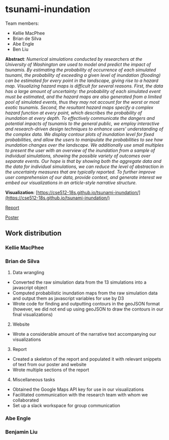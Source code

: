 # tsunami-inundation

Team members:

- Kellie MacPhee
- Brian de Silva
- Abe Engle
- Ben Liu

**Abstract**: *Numerical simulations conducted by researchers at the University of Washington are used to model and predict the impact of tsunamis. By estimating the probability of occurrence of each simulated tsunami, the probability of exceeding a given level of inundation (flooding) can be estimated for every point in the landscape, giving rise to a hazard map. Visualizing hazard maps is difficult for several reasons. First, the data has a large amount of uncertainty: the probability of each simulated event must be estimated, and the hazard maps are also generated from a limited pool of simulated events, thus they may not account for the worst or most exotic tsunamis. Second, the resultant hazard maps specify a complex hazard function at every point, which describes the probability of inundation at every depth.
To effectively communicate the dangers and potential impacts of tsunamis to the general public, we employ interactive and research-driven design techniques to enhance users' understanding of the complex data. We display contour plots of inundation level for fixed probabilities, and allow the users to manipulate the probabilities to see how inundation changes over the landscape. We additionally use small multiples to present the user with an overview of the inundation from a sample of individual simulations, showing the possible variety of outcomes over separate events. Our hope is that by showing both the aggregate data and the data for individual simulations, we can reduce the level of abstraction in the uncertainty measures that are typically reported. To further improve user comprehension of our data, provide context, and generate interest we embed our visualizations in an article-style narrative structure.*

**Visualization**: [https://cse512-18s.github.io/tsunami-inundation/](https://cse512-18s.github.io/tsunami-inundation/)

[Report](report/report.pdf)

[Poster](poster/poster.pdf)

## Work distribution

### Kellie MacPhee

### Brian de Silva
1. Data wrangling
  * Converted the raw simulation data from the 13 simulations into a javascript object
  * Computed probabilistic inundation maps from the raw simulation data and output them as javascript variables for use by D3
  * Wrote code for finding and outputting contours in the geoJSON format (however, we did not end up using geoJSON to draw the contours in our final visualizations)
2. Website
  * Wrote a considerable amount of the narrative text accompanying our visualizations
3. Report
  * Created a skeleton of the report and populated it with relevant snippets of text from our poster and website
  * Wrote multiple sections of the report
4. Miscellaneous tasks
  * Obtained the Google Maps API key for use in our visualizations
  * Facilitated communication with the research team with whom we collaborated
  * Set up a slack workspace for group communication

### Abe Engle

### Benjamin Liu